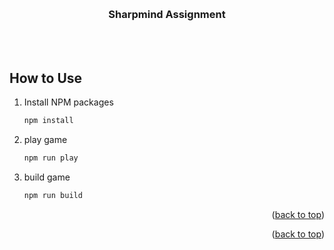 <a name="readme-top"></a>

<!-- PROJECT LOGO -->
<br />
<div align="center">
<h3 align="center">Sharpmind Assignment</h3>
<br />
<br />
</div>

<!-- GETTING STARTED -->
## How to Use

1. Install NPM packages
   ```sh
   npm install
   ```
2. play game
   ```js
   npm run play
   ```
3. build game
   ```js
   npm run build
   ```

<p align="right">(<a href="#readme-top">back to top</a>)</p>



<p align="right">(<a href="#readme-top">back to top</a>)</p>
